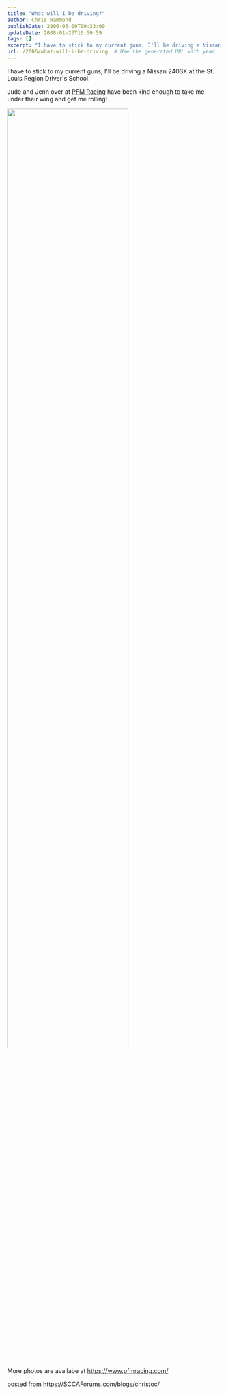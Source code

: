 ```yaml
---
title: "What will I be driving?"
author: Chris Hammond
publishDate: 2006-03-09T00:33:00
updateDate: 2008-01-23T16:50:59
tags: []
excerpt: "I have to stick to my current guns, I'll be driving a Nissan 240SX at the St. Louis Region Driver's School. Jude and Jenn over at PFM Racing have been kind enough to take me under their wing and get me rolling!  More photos are availabe at https://www.pfmracing.com/&nbsp;posted from..."
url: /2006/what-will-i-be-driving  # Use the generated URL with year
---
```

<P>I have to stick to my current guns, I'll be driving a Nissan 240SX at the St. Louis Region Driver's School.</P> <P>Jude and Jenn over at <A href="https://www.pfmracing.com/">PFM Racing</A> have been kind enough to take me under their wing and get me rolling!</P> <P><IMG src="https://www.pfmracing.com/images/Large/new05/240sx/Day_2/IMG_4981.jpg" width="75%"></P> <P>More photos are availabe at <A href="https://www.pfmracing.com/">https://www.pfmracing.com/</A>&nbsp;</P>posted from https://SCCAForums.com/blogs/christoc/

